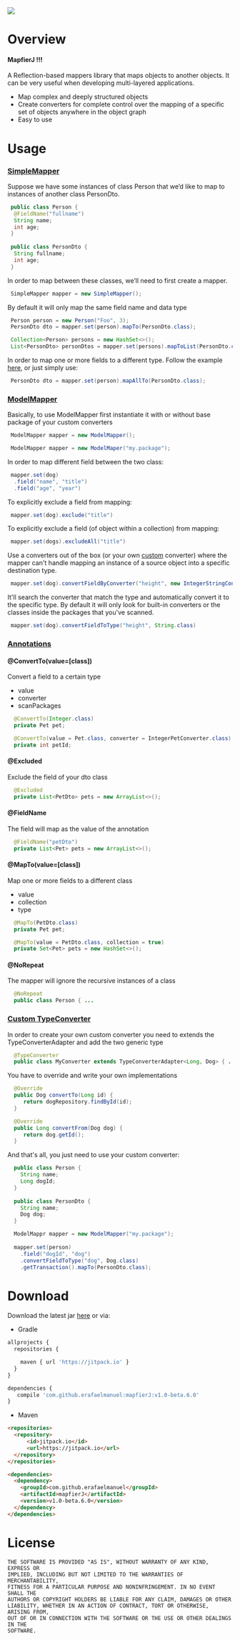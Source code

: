 [![](https://jitpack.io/v/erafaelmanuel/mapfierJ.svg)](https://jitpack.io/#erafaelmanuel/mapfierJ)

# Overview
#### MapfierJ !!!
A Reflection-based mappers library that maps objects to another objects. It can be very useful when developing multi-layered applications.
 
* Map complex and deeply structured objects
* Create converters for complete control over the mapping of a specific set of objects anywhere in the object graph
* Easy to use

# Usage

### [SimpleMapper]()

Suppose we have some instances of class Person that we’d like to map to instances of another class PersonDto.
```java
 public class Person {
  @FieldName("fullname")
  String name;
  int age;
 }
 
 public class PersonDto {
  String fullname;
  int age;
 }
```
In order to map between these classes, we’ll need to first create a mapper.
```java
 SimpleMapper mapper = new SimpleMapper();
```
By default it will only map the same field name and data type
```java
 Person person = new Person("Foo", 3);
 PersonDto dto = mapper.set(person).mapTo(PersonDto.class);
```
```java
 Collection<Person> persons = new HashSet<>();
 List<PersonDto> personDtos = mapper.set(persons).mapToList(PersonDto.class);
```
In order to map one or more fields to a different type. Follow the example [here](#maptovalueclass), or just simply use:
```java
 PersonDto dto = mapper.set(person).mapAllTo(PersonDto.class);
```

### [ModelMapper]()
Basically, to use ModelMapper first instantiate it with or without base package of your custom converters
```java
 ModelMapper mapper = new ModelMapper();
```
```java
 ModelMapper mapper = new ModelMaper("my.package");
```
In order to map different field between the two class:
```java
 mapper.set(dog)
  .field("name", "title")
  .field("age", "year")
```
To explicitly exclude a field from mapping:
```java
 mapper.set(dog).exclude("title")
```
To explicitly exclude a field (of object within a collection) from mapping:
```java
 mapper.set(dogs).excludeAll("title")
```
Use a converters out of the box (or your own [custom](#custom-typeconverter) converter) where the mapper can't handle mapping an instance of a source object into a specific destination type.
 
```java
 mapper.set(dog).convertFieldByConverter("height", new IntegerStringConverter())
```
It'll search the converter that match the type and automatically convert it to the specific type. By default it will only look for built-in converters or the classes inside the packages that you've scanned.
```java
 mapper.set(dog).convertFieldToType("height", String.class)
```

### [Annotations]()
#### @ConvertTo(value=[class])
Convert a field to a certain type
* value
* converter
* scanPackages
```java
  @ConvertTo(Integer.class)
  private Pet pet;

  @ConvertTo(value = Pet.class, converter = IntegerPetConverter.class)
  private int petId;
```
#### @Excluded
Exclude the field of your dto class
```java
  @Excluded
  private List<PetDto> pets = new ArrayList<>();
```
#### @FieldName
The field will map as the value of the annotation
```java
  @FieldName("petDto")
  private List<Pet> pets = new ArrayList<>();
```
#### @MapTo(value=[class])
Map one or more fields to a different class
* value
* collection
* type
```java
  @MapTo(PetDto.class)
  private Pet pet;

  @MapTo(value = PetDto.class, collection = true)
  private Set<Pet> pets = new HashSet<>();
```
#### @NoRepeat
The mapper will ignore the recursive instances of a class
```java
  @NoRepeat
  public class Person { ...
```

### [Custom TypeConverter]()
In order to create your own custom converter you need to extends the TypeConverterAdapter and add the two generic type
```java
  @TypeConverter
  public class MyConverter extends TypeConverterAdapter<Long, Dog> { ...
```
You have to override and write your own implementations
```java 
  @Override
  public Dog convertTo(Long id) {
     return dogRepository.findById(id);
  }

  @Override
  public Long convertFrom(Dog dog) {
     return dog.getId();
  }
```
And that's all, you just need to use your custom converter:
```java
  public class Person {
    String name;
    Long dogId;
  }
  
  public class PersonDto {
    String name;
    Dog dog;
  }
```
```java
  ModelMappr mapper = new ModelMapper("my.package");
  
  mapper.set(person)
    .field("dogId", "dog")
    .convertFieldToType("dog", Dog.class)
    .getTransaction().mapTo(PersonDto.class);
```

# Download
Download the latest jar [here](https://github.com/erafaelmanuel/mapfierJ/archive/v1.0-beta.3.zip) or via:

* Gradle

```js
allprojects {
  repositories {

    maven { url 'https://jitpack.io' }
  }
}
```

```js
dependencies {
   compile 'com.github.erafaelmanuel:mapfierJ:v1.0-beta.6.0'
}
```

* Maven

```html
<repositories>
  <repository>
      <id>jitpack.io</id>
      <url>https://jitpack.io</url>
  </repository>
</repositories>
```

```html
<dependencies>
  <dependency>
    <groupId>com.github.erafaelmanuel</groupId>
    <artifactId>mapfierJ</artifactId>
    <version>v1.0-beta.6.0</version>
  </dependency>
</dependencies>
```

# License

```
THE SOFTWARE IS PROVIDED "AS IS", WITHOUT WARRANTY OF ANY KIND, EXPRESS OR
IMPLIED, INCLUDING BUT NOT LIMITED TO THE WARRANTIES OF MERCHANTABILITY,
FITNESS FOR A PARTICULAR PURPOSE AND NONINFRINGEMENT. IN NO EVENT SHALL THE
AUTHORS OR COPYRIGHT HOLDERS BE LIABLE FOR ANY CLAIM, DAMAGES OR OTHER
LIABILITY, WHETHER IN AN ACTION OF CONTRACT, TORT OR OTHERWISE, ARISING FROM,
OUT OF OR IN CONNECTION WITH THE SOFTWARE OR THE USE OR OTHER DEALINGS IN THE
SOFTWARE.
```

